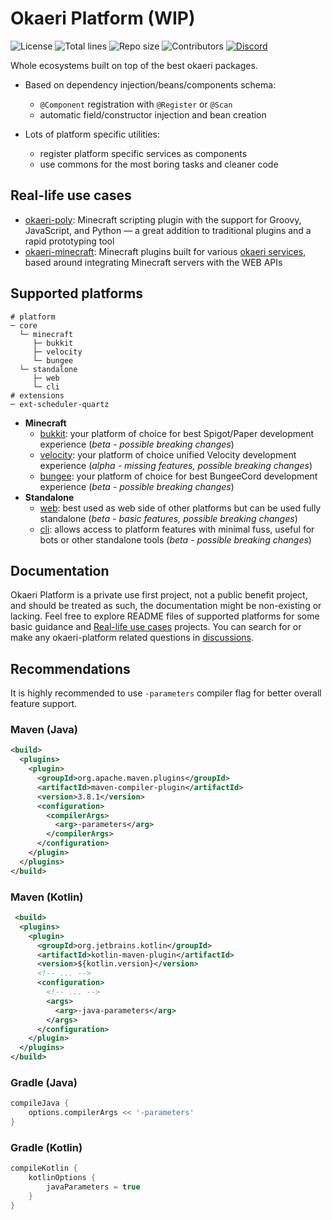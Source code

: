 # Okaeri Platform (WIP)

![License](https://img.shields.io/github/license/OkaeriPoland/okaeri-platform)
![Total lines](https://img.shields.io/tokei/lines/github/OkaeriPoland/okaeri-platform)
![Repo size](https://img.shields.io/github/repo-size/OkaeriPoland/okaeri-platform)
![Contributors](https://img.shields.io/github/contributors/OkaeriPoland/okaeri-platform)
[![Discord](https://img.shields.io/discord/589089838200913930)](https://discord.gg/hASN5eX)

Whole ecosystems built on top of the best okaeri packages.

- Based on dependency injection/beans/components schema:
  - `@Component` registration with `@Register` or `@Scan`
  - automatic field/constructor injection and bean creation

- Lots of platform specific utilities:
  - register platform specific services as components
  - use commons for the most boring tasks and cleaner code

## Real-life use cases
- [okaeri-poly](https://github.com/OkaeriPoland/okaeri-poly): Minecraft scripting plugin with the support for Groovy, JavaScript, and Python — a great addition to traditional plugins and a rapid prototyping tool
- [okaeri-minecraft](https://github.com/OkaeriPoland/okaeri-minecraft): Minecraft plugins built for various [okaeri services](https://www.okaeri.eu), based around integrating Minecraft servers with the WEB APIs

## Supported platforms
```shell
# platform
─ core
  └─ minecraft
     ├─ bukkit
     ├─ velocity
     └─ bungee
  └─ standalone
     ├─ web
     └─ cli
# extensions
─ ext-scheduler-quartz
```
- **Minecraft**
  - [bukkit](https://github.com/OkaeriPoland/okaeri-platform/tree/master/bukkit): your platform of choice for best Spigot/Paper development experience (*beta - possible breaking changes*)
  - [velocity](https://github.com/OkaeriPoland/okaeri-platform/tree/master/velocity): your platform of choice unified Velocity development experience (*alpha - missing features, possible breaking changes*)
  - [bungee](https://github.com/OkaeriPoland/okaeri-platform/tree/master/bungee): your platform of choice for best BungeeCord development experience (*beta - possible breaking changes*)
- **Standalone**
  - [web](https://github.com/OkaeriPoland/okaeri-platform/tree/master/web): best used as web side of other platforms but can be used fully standalone (*beta - basic features, possible breaking changes*)
  - [cli](https://github.com/OkaeriPoland/okaeri-platform/tree/master/cli): allows access to platform features with minimal fuss, useful for bots or other standalone tools (*beta - possible breaking changes*)

## Documentation
Okaeri Platform is a private use first project, not a public benefit project, and should be treated as such, the documentation might be non-existing or lacking.
Feel free to explore README files of supported platforms for some basic guidance and [Real-life use cases](https://github.com/OkaeriPoland/okaeri-platform?tab=readme-ov-file#real-life-use-cases) projects.
You can search for or make any okaeri-platform related questions in [discussions](https://github.com/OkaeriPoland/okaeri-platform/discussions).

## Recommendations
It is highly recommended to use `-parameters` compiler flag for better overall feature support.

### Maven (Java)
```xml
<build>
  <plugins>
    <plugin>
      <groupId>org.apache.maven.plugins</groupId>
      <artifactId>maven-compiler-plugin</artifactId>
      <version>3.8.1</version>
      <configuration>
        <compilerArgs>
          <arg>-parameters</arg>
        </compilerArgs>
      </configuration>
    </plugin>
  </plugins>
</build>
```
### Maven (Kotlin)
```xml
 <build>
  <plugins>
    <plugin>
      <groupId>org.jetbrains.kotlin</groupId>
      <artifactId>kotlin-maven-plugin</artifactId>
      <version>${kotlin.version}</version>
      <!-- ... -->
      <configuration>
        <!-- ... -->
        <args>
          <arg>-java-parameters</arg>
        </args>
      </configuration>
    </plugin>
  </plugins>
</build>
```

### Gradle (Java)
```groovy
compileJava {
    options.compilerArgs << '-parameters' 
}
```
### Gradle (Kotlin)
```groovy
compileKotlin {
    kotlinOptions {
        javaParameters = true
    }
}
```
